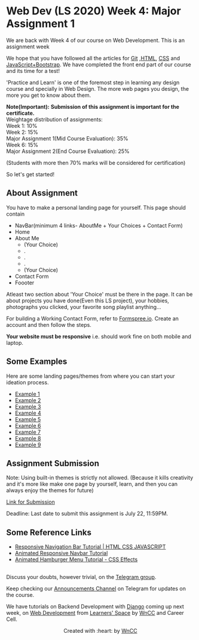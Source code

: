 # Web Dev (LS 2020) Week 4: Major Assignment 1

We are back with Week 4 of our course on Web Development. This is an assignment week

We hope that you have followed all the articles for [Git](https://github.com/wncc/learners-space/blob/master/Web%20Development/Week%201/Git.md) ,[HTML](https://github.com/wncc/learners-space/blob/master/Web%20Development/Week%201/HTML.md), [CSS](https://github.com/wncc/learners-space/blob/master/Web%20Development/Week%202/CSS.md) and [JavaScript+Bootstrap](https://github.com/wncc/learners-space/blob/master/Web%20Development/Week%203/Bootstap%2BJavaScript.md). We have completed the front end part of our course and its time for a test!

'Practice and Learn' is one of the foremost step in learning any design course and specially in Web Design. The more web pages you design, the more you get to know about them.
 

__Note(Important):__ **Submission of this assignment is important for the certificate.** <br/>
Weightage distribution of assignments: <br/>
Week 1: 10%  <br/>
Week 2: 15%  <br/>
Major Assignment 1(Mid Course Evaluation): 35%  <br/>
Week 6: 15%   <br/>
Major Assignment 2(End Course Evaluation): 25%  <br/>

(Students with more then 70% marks will be considered for certification)

So let's get started!

## About Assignment 
You have to make a personal landing page for yourself.
This page should contain 
- NavBar(minimum 4 links- AboutMe + Your Choices + Contact Form)
- Home
- About Me
  - (Your Choice)
  - . 
  - . 
  - .
  - (Your Choice)
- Contact Form
- Foooter

Atleast two section about 'Your Choice' must be there in the page. It can be about projects you have done(Even this LS project), your hobbies, photographs you clicked, your favorite song playlist anything... 

For building a Working Contact Form, refer to [Formspree.io](https://formspree.io/forms/xgenojer/integration). Create an account and then follow the steps.

__Your website must be responsive__ i.e. should work fine on both mobile and laptop.<br/>





## Some Examples

Here are some landing pages/themes from where you can start your ideation process.

 - [Example 1](https://preview.themeforest.net/item/codelancer-personal-html-landing-page/full_screen_preview/26166001?_ga=2.246479876.1497736462.1594718891-562994791.1588341716)
 - [Example 2](https://preview.themeforest.net/item/selfer-minimal-personal-portfolio-wordpress-theme/full_screen_preview/22802658?_ga=2.17511353.1055928945.1594718970-562994791.1588341716)
 - [Example 3](https://preview.themeforest.net/item/resume-responsive-personal-portfolio-cv-template/full_screen_preview/22681229?_ga=2.236493697.1055928945.1594718970-562994791.1588341716)
 - [Example 4](http://preview.themeforest.net/item/card-resume-blog-html5css3-bootstrap-template/full_screen_preview/6369476?_ga=2.243988229.1055928945.1594718970-562994791.1588341716)
 - [Example 5](https://www.cse.iitb.ac.in/~rwitaban/)
 - [Example 6](https://www.cse.iitb.ac.in/~vahanwala/)
 - [Example 7](https://abhipaiangle.com/)
 - [Example 8](https://payalchoudhary2410.github.io/PayalChoudhary/)
 - [Example 9](https://divyanshnatani.github.io/myWebsite/)

## Assignment Submission

Note: Using built-in themes is strictly not allowed. (Because it kills creativity and it's more like make one page by yourself, learn, and then you can always enjoy the themes for future)

[Link for Submission](https://docs.google.com/forms/d/e/1FAIpQLSe36Sgbytk6zJvTy8QlwJ88O1xBLh2jC-rljrmTApSsgqcwgg/viewform?usp=sf_link)

Deadline: Last date to submit this assignment is July 22, 11:59PM.
   


## Some Reference Links
- [Responsive Navigation Bar Tutorial | HTML CSS JAVASCRIPT](https://www.youtube.com/watch?v=gXkqy0b4M5g)
- [Animated Responsive Navbar Tutorial](https://www.youtube.com/watch?v=H4MkGzoACpQ)
- [Animated Hamburger Menu Tutorial - CSS Effects](https://www.youtube.com/watch?v=dIyVTjJAkLw)


##

Discuss your doubts, however trivial, on the [Telegram group](https://t.me/joinchat/SOmrORRVjQmyIpCeUd-OYw).

Keep checking our [Announcements Channel](https://t.me/joinchat/AAAAAEM1ff5yT_ipGJ1pNw) on Telegram for updates on the course.

We have tutorials on Backend Development with [Django]() coming up next week, on [Web Development](https://github.com/wncc/learners-space/tree/master/Web%20Development) from [Learners' Space](https://gymkhana.iitb.ac.in/~ugacademics/learnerspace_2020/index.php) by [WnCC](https://github.com/wncc) and Career Cell.

<p align="center">Created with :heart: by <a href="https://www.wncc-iitb.org/">WnCC</a></p>
